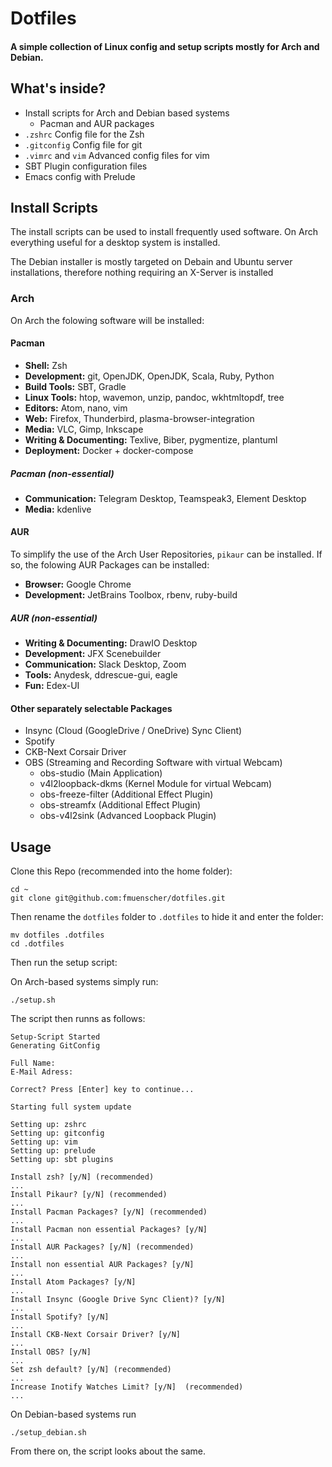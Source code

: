 # Dotfiles
#### A simple collection of Linux config and setup scripts mostly for Arch and Debian.

## What's inside?

* Install scripts for Arch and Debian based systems
  * Pacman and AUR packages
* `.zshrc` Config file for the Zsh
* `.gitconfig` Config file for git
* `.vimrc` and `vim` Advanced config files for vim
* SBT Plugin configuration files
* Emacs config with Prelude

## Install Scripts
The install scripts can be used to install frequently used software.
On Arch everything useful for a desktop system is installed.

The Debian installer is mostly targeted on Debain and Ubuntu server installations, therefore nothing requiring an X-Server is installed

### Arch
On Arch the folowing software will be installed:
#### Pacman
* **Shell:** Zsh
* **Development:** git, OpenJDK, OpenJDK, Scala, Ruby, Python
* **Build Tools:** SBT, Gradle
* **Linux Tools:** htop, wavemon, unzip, pandoc, wkhtmltopdf, tree
* **Editors:** Atom, nano, vim
* **Web:** Firefox, Thunderbird, plasma-browser-integration
* **Media:** VLC, Gimp, Inkscape
* **Writing & Documenting:** Texlive, Biber, pygmentize, plantuml
* **Deployment:** Docker + docker-compose

##### Pacman (non-essential)
* **Communication:** Telegram Desktop, Teamspeak3, Element Desktop
* **Media:** kdenlive

#### AUR
To simplify the use of the Arch User Repositories, `pikaur` can be installed. If so, the folowing AUR Packages can be installed:
* **Browser:** Google Chrome
* **Development:** JetBrains Toolbox, rbenv, ruby-build

##### AUR (non-essential)
* **Writing & Documenting:** DrawIO Desktop
* **Development:** JFX Scenebuilder
* **Communication:** Slack Desktop, Zoom
* **Tools:** Anydesk, ddrescue-gui, eagle
* **Fun:** Edex-UI

#### Other separately selectable Packages
* Insync (Cloud (GoogleDrive / OneDrive) Sync Client)
* Spotify
* CKB-Next Corsair Driver
* OBS (Streaming and Recording Software with virtual Webcam)
  * obs-studio (Main Application)
  * v4l2loopback-dkms (Kernel Module for virtual Webcam)
  * obs-freeze-filter (Additional Effect Plugin)
  * obs-streamfx (Additional Effect Plugin)
  * obs-v4l2sink (Advanced Loopback Plugin)


## Usage
Clone this Repo (recommended into the home folder):
```
cd ~
git clone git@github.com:fmuenscher/dotfiles.git
```
Then rename the `dotfiles` folder to `.dotfiles` to hide it and enter the folder:
```
mv dotfiles .dotfiles
cd .dotfiles
```
Then run the setup script:

On Arch-based systems simply run:

```
./setup.sh
```
The script then runns as follows:
```
Setup-Script Started
Generating GitConfig

Full Name:
E-Mail Adress:

Correct? Press [Enter] key to continue...

Starting full system update

Setting up: zshrc
Setting up: gitconfig
Setting up: vim
Setting up: prelude
Setting up: sbt plugins

Install zsh? [y/N] (recommended)
...
Install Pikaur? [y/N] (recommended)
...
Install Pacman Packages? [y/N] (recommended)
...
Install Pacman non essential Packages? [y/N]
...
Install AUR Packages? [y/N] (recommended)
...
Install non essential AUR Packages? [y/N]
...
Install Atom Packages? [y/N]
...
Install Insync (Google Drive Sync Client)? [y/N]
...
Install Spotify? [y/N]
...
Install CKB-Next Corsair Driver? [y/N]
...
Install OBS? [y/N]
...
Set zsh default? [y/N] (recommended)
...
Increase Inotify Watches Limit? [y/N]  (recommended)
...

```

On Debian-based systems run

```
./setup_debian.sh
```
From there on, the script looks about the same.
